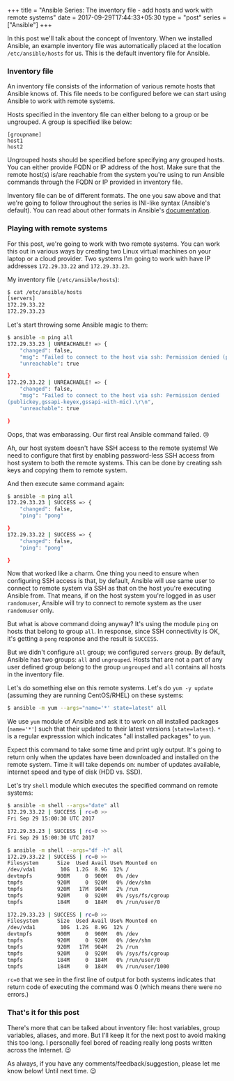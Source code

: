 +++
title = "Ansible Series: The inventory file - add hosts and work with remote systems" 
date = 2017-09-29T17:44:33+05:30
type = "post"
series = ["Ansible"]
+++

In this post we'll talk about the concept of Inventory. When we installed
Ansible, an example inventory file was automatically placed at the location
`/etc/ansible/hosts` for us. This is the default inventory file for Ansible. 

### Inventory file

An inventory file consists of the information of various remote hosts that
Ansible knows of. This file needs to be configured before we can start using
Ansible to work with remote systems.

Hosts specified in the inventory file can either belong to a group or be
ungrouped. A group is specified like below:

```
[groupname]
host1
host2
```

Ungrouped hosts should be specified before specifying any grouped hosts. You
can either provide FQDN or IP address of the host. Make sure that the remote
host(s) is/are reachable from the system you're using to run Ansible commands
through the FQDN or IP provided in inventory file.

Inventory file can be of different formats. The one you saw above and that
we're going to follow throughout the series is INI-like syntax (Ansible's
default). You can read about other formats in Ansible's
[documentation](http://docs.ansible.com/ansible/latest/intro_inventory.html).

### Playing with remote systems

For this post, we're going to work with two remote systems. You can work this
out in various ways by creating two Linux virtual machines on your laptop or a
cloud provider. Two systems I'm going to work with have IP addresses
`172.29.33.22` and `172.29.33.23`.

My inventory file (`/etc/ansible/hosts`):

```bash
$ cat /etc/ansible/hosts
[servers]
172.29.33.22
172.29.33.23
```

Let's start throwing some Ansible magic to them:

```bash
$ ansible -m ping all
172.29.33.23 | UNREACHABLE! => {
    "changed": false, 
    "msg": "Failed to connect to the host via ssh: Permission denied (publickey,gssapi-keyex,gssapi-with-mic).\r\n", 
    "unreachable": true

}
172.29.33.22 | UNREACHABLE! => {
    "changed": false, 
    "msg": "Failed to connect to the host via ssh: Permission denied
(publickey,gssapi-keyex,gssapi-with-mic).\r\n", 
    "unreachable": true

}
```

Oops, that was embarassing. Our first real Ansible command failed. :cry: 

Ah, our host system doesn't have SSH access to the remote systems! We need to
configure that first by enabling password-less SSH access from host system to
both the remote systems. This can be done by creating ssh keys and copying them
to remote system. 

And then execute same command again:

```bash
$ ansible -m ping all
172.29.33.23 | SUCCESS => {
    "changed": false, 
    "ping": "pong"

}
172.29.33.22 | SUCCESS => {
    "changed": false, 
    "ping": "pong"

}
```

Now that worked like a charm. One thing you need to ensure when configuring SSH
access is that, by default, Ansible will use same user to connect to remote
system via SSH as that on the host you're executing Ansible from. That means,
if on the host system you're logged in as user `randomuser`, Ansible will try
to connect to remote system as the user `randomuser` only.

But what is above command doing anyway? It's using the module `ping` on hosts
that belong to group `all`. In response, since SSH connectivity is OK, it's
getting a `pong` response and the result is `SUCCESS`.

But we didn't configure `all` group; we configured `servers` group. By default,
Ansible has two groups: `all` and `ungrouped`. Hosts that are not a part of any
user defined group belong to the group `ungrouped` and `all` contains all hosts
in the inventory file.

Let's do something else on this remote systems. Let's do `yum -y update`
(assuming they are running CentOS/RHEL) on these systems:

```bash
$ ansible -m yum --args="name='*' state=latest" all
```

We use `yum` module of Ansible and ask it to work on all installed packages
(`name='*'`) such that their updated to their latest versions (`state=latest`).
`*` is a regular expresssion which indicates "all installed packages" to `yum`.

Expect this command to take some time and print ugly output. It's going to
return only when the updates have been downloaded and installed on the remote
system. Time it will take depends on: number of updates available, internet
speed and type of disk (HDD vs. SSD).

Let's try `shell` module which executes the specified command on remote
systems:

```bash
$ ansible -m shell --args="date" all
172.29.33.22 | SUCCESS | rc=0 >>
Fri Sep 29 15:00:30 UTC 2017

172.29.33.23 | SUCCESS | rc=0 >>
Fri Sep 29 15:00:30 UTC 2017

$ ansible -m shell --args="df -h" all
172.29.33.22 | SUCCESS | rc=0 >>
Filesystem      Size  Used Avail Use% Mounted on
/dev/vda1        10G  1.2G  8.9G  12% /
devtmpfs        900M     0  900M   0% /dev
tmpfs           920M     0  920M   0% /dev/shm
tmpfs           920M   17M  904M   2% /run
tmpfs           920M     0  920M   0% /sys/fs/cgroup
tmpfs           184M     0  184M   0% /run/user/0

172.29.33.23 | SUCCESS | rc=0 >>
Filesystem      Size  Used Avail Use% Mounted on
/dev/vda1        10G  1.2G  8.9G  12% /
devtmpfs        900M     0  900M   0% /dev
tmpfs           920M     0  920M   0% /dev/shm
tmpfs           920M   17M  904M   2% /run
tmpfs           920M     0  920M   0% /sys/fs/cgroup
tmpfs           184M     0  184M   0% /run/user/0
tmpfs           184M     0  184M   0% /run/user/1000
```

`rc=0` that we see in the first line of output for both systems indicates that
return code of executing the command was 0 (which means there were no errors.)

### That's it for this post

There's more that can be talked about inventory file: host variables, group
variables, aliases, and more. But I'll keep it for the next post to avoid
making this too long. I personally feel bored of reading really long posts
written across the Internet. :wink:

As always, if you have any comments/feedback/suggestion, please let me know
below! Until next time. :wink:
